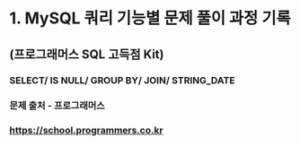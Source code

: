 #
# 1. MySQL 쿼리 기능별 문제 풀이 과정 기록
## (프로그래머스 SQL 고득점 Kit)
### SELECT/ IS NULL/ GROUP BY/ JOIN/ STRING_DATE
### 문제 출처 - 프로그래머스
### https://school.programmers.co.kr
##

